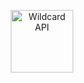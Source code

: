 <p align="center">
  <a href="/../../#readme">
    <img src="https://github.com/brillout/wildcard-api/raw/master/docs/images/logo.svg?sanitize=true" height=100 alt="Wildcard API"/>
  </a>
</p>
